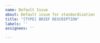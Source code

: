 ```yaml
---
name: Default Issue
about: Default issue for standardization
title: "[TYPE] BRIEF DESCRIPTION"
labels: ''
assignees: ''

---
```



